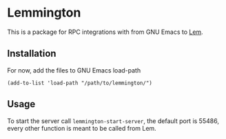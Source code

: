 # Lemmington

This is a package for RPC integrations with from GNU Emacs to  [Lem](https://github.com/lem-project/lem).

## Installation

For now, add the files to GNU Emacs load-path

```elisp
(add-to-list 'load-path "/path/to/lemmington/")

```


## Usage

To start the server call `lemmington-start-server`, the default port is 55486, every other function is meant to be called from Lem.



